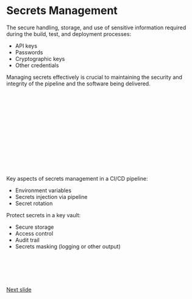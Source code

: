 # Secrets Management

The secure handling, storage, and use of sensitive information required during the build, test, and deployment processes:

* API keys
* Passwords
* Cryptographic keys
* Other credentials

Managing secrets effectively is crucial to maintaining the security and integrity of the pipeline and the software being delivered.

<br /><br /><br /><br /><br /><br /><br /><br /><br /><br /><br /><br />

Key aspects of secrets management in a CI/CD pipeline:

* Environment variables
* Secrets injection via pipeline
* Secret rotation

Protect secrets in a key vault:

* Secure storage
* Access control
* Audit trail
* Secrets masking (logging or other output)

<br /><br /><br /><br />

[Next slide](.md)

